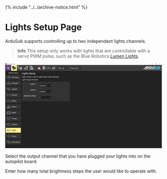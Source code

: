 {% include "../../archive-notice.html" %}

# Lights Setup Page

ArduSub supports controlling up to two independent lights channels.

> **Info** This setup only works with lights that are controllable with a servo PWM pulse, such as the Blue Robotics [*Lumen* Lights](https://bluerobotics.com/store/thrusters/lights/lumen-r2-rp/).

<img src="/images/reference/reference-ardusub-lights.png" class="img-responsive img-center" style="max-height:600px;">

Select the output channel that you have plugged your lights into on the autopilot board.

Enter how many total brightness steps the user would like to operate with.
